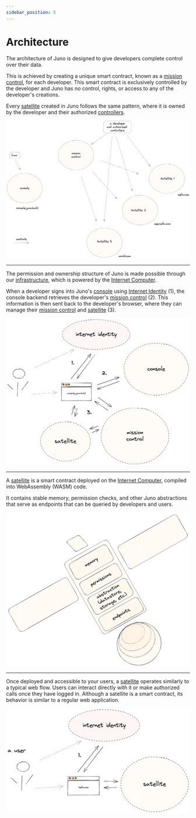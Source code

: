 ```yaml
---
sidebar_position: 5
---
```


# Architecture

The architecture of Juno is designed to give developers complete control over their data.

This is achieved by creating a unique smart contract, known as a [mission control], for each developer. This smart contract is exclusively controlled by the developer and Juno has no control, rights, or access to any of the developer's creations.

Every [satellite] created in Juno follows the same pattern, where it is owned by the developer and their authorized [controllers].

![Controllers schema of Juno](./img/controllers.png)

---

The permission and ownership structure of Juno is made possible through our [infrastructure], which is powered by the [Internet Computer](https://internetcomputer.org/).

When a developer signs into Juno's [console](https://console.juno.build) using [Internet Identity] (1), the console backend retrieves the developer's [mission control] (2). This information is then sent back to the developer's browser, where they can manage their [mission control] and [satellite] (3).

![Juno's console flow](./img/console.png)

---

A [satellite] is a smart contract deployed on the [Internet Computer](https://internetcomputer.org), compiled into WebAssembly (WASM) code.

It contains stable memory, permission checks, and other Juno abstractions that serve as endpoints that can be queried by developers and users.

![Satellite architecture](./img/satellite.png)

---

Once deployed and accessible to your users, a [satellite] operates similarly to a typical web flow. Users can interact directly with it or make authorized calls once they have logged in. Although a satellite is a smart contract, its behavior is similar to a regular web application.

![User and satellite interaction](./img/user-satellite.png)

[mission control]: terminology.md#mission-control
[satellite]: terminology.md#satellite
[controllers]: terminology.md#controller
[infrastructure]: category/infrastructure
[Internet Identity]: https://internetcomputer.org/internet-identity
